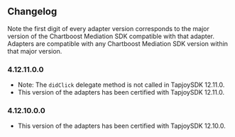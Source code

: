 ## Changelog

Note the first digit of every adapter version corresponds to the major version of the Chartboost Mediation SDK compatible with that adapter. 
Adapters are compatible with any Chartboost Mediation SDK version within that major version.

### 4.12.11.0.0
- Note: The `didClick` delegate method is not called in TapjoySDK 12.11.0.
- This version of the adapters has been certified with TapjoySDK 12.11.0.

### 4.12.10.0.0
- This version of the adapters has been certified with TapjoySDK 12.10.0.
